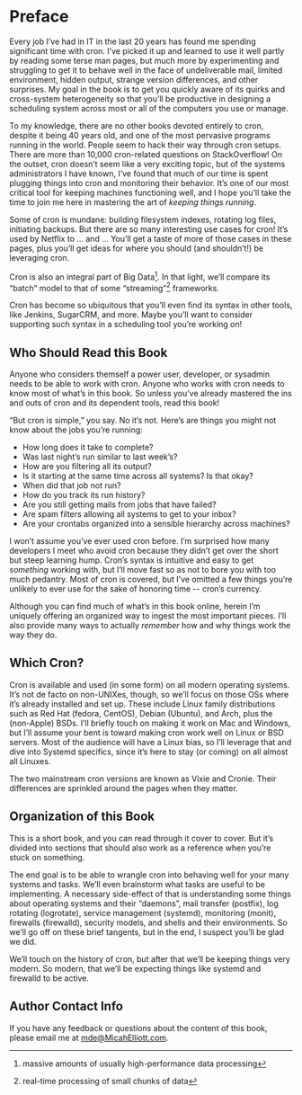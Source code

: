 # Preface

Every job I’ve had in IT in the last 20 years has found me spending
significant time with cron. I’ve picked it up and learned to use it well
partly by reading some terse man pages, but much more by experimenting and
struggling to get it to behave well in the face of undeliverable mail, limited
environment, hidden output, strange version differences, and other surprises.
My goal in the book is to get you quickly aware of its quirks and cross-system
heterogeneity so that you’ll be productive in designing a scheduling system
across most or all of the computers you use or manage.

To my knowledge, there are no other books devoted entirely to cron, despite it
being 40 years old, and one of the most pervasive programs running in the
world. People seem to hack their way through cron setups. There are more than
10,000 cron-related questions on StackOverflow! On the outset, cron doesn’t
seem like a very exciting topic, but of the systems administrators I have
known, I’ve found that much of our time is spent plugging things into cron and
monitoring their behavior. It’s one of our most critical tool for keeping
machines functioning well, and I hope you’ll take the time to join me here in
mastering the art of _keeping things running_.

Some of cron is mundane: building filesystem indexes, rotating log files,
initiating backups.
But there are so many interesting use cases for cron! It’s used by Netflix to
... and ... You’ll get a taste of more of those cases in these pages, plus
you’ll get ideas for where you should (and shouldn’t!) be leveraging cron.

Cron is also an integral part of Big Data[^bigdata]. In that light, we’ll
compare its “batch” model to that of some “streaming”[^streaming] frameworks.

Cron has become so ubiquitous that you’ll even find its syntax in other tools,
like Jenkins, SugarCRM, and more. Maybe you’ll want to consider supporting
such syntax in a scheduling tool you’re working on!

[^bigdata]: massive amounts of usually high-performance data processing

[^streaming]: real-time processing of small chunks of data


## Who Should Read this Book

Anyone who considers themself a power user, developer, or sysadmin needs to be
able to work with cron. Anyone who works with cron needs to know most of
what’s in this book. So unless you’ve already mastered the ins and outs of
cron and its dependent tools, read this book!

“But cron is simple,” you say. No it’s not. Here’s are things you might not
know about the jobs you’re running:

- How long does it take to complete?
- Was last night’s run similar to last week’s?
- How are you filtering all its output?
- Is it starting at the same time across all systems? Is that okay?
- When did that job not run?
- How do you track its run history?
- Are you still getting mails from jobs that have failed?
- Are spam filters allowing all systems to get to your inbox?
- Are your crontabs organized into a sensible hierarchy across machines?

I won’t assume you’ve ever used cron before. I’m surprised how many developers
I meet who avoid cron because they didn’t get over the short but steep
learning hump. Cron’s syntax is intuitive and easy to get _something_ working
with, but I’ll move fast so as not to bore you with too much pedantry. Most
of cron is covered, but I’ve omitted a few things you’re unlikely to ever use
for the sake of honoring time -- cron’s currency.

Although you can find much of what’s in this book online, herein I’m uniquely
offering an organized way to ingest the most important pieces. I’ll also
provide many ways to actually _remember_ how and why things work the way they
do.


## Which Cron?

Cron is available and used (in some form) on all modern operating systems.
It’s not de facto on non-UNIXes, though, so we’ll focus on those OSs where
it’s already installed and set up. These include Linux family distributions
such as Red Hat (fedora, CentOS), Debian (Ubuntu), and Arch, plus the
(non-Apple) BSDs. I’ll briefly touch on making it work on Mac and Windows, but
I’ll assume your bent is toward making cron work well on Linux or BSD servers.
Most of the audience will have a Linux bias, so I’ll leverage that and dive
into Systemd specifics, since it’s here to stay (or coming) on all almost all
Linuxes.

The two mainstream cron versions are known as Vixie and Cronie. Their
differences are sprinkled around the pages when they matter.


## Organization of this Book

This is a short book, and you can read through it cover to cover. But it’s
divided into sections that should also work as a reference when you’re stuck
on something.

The end goal is to be able to wrangle cron into behaving well for your many
systems and tasks. We’ll even brainstorm what tasks are useful to be
implementing. A necessary side-effect of that is understanding some things
about operating systems and their “daemons”, mail transfer (postfix), log
rotating (logrotate), service management (systemd), monitoring (monit),
firewalls (firewalld), security models, and shells and their
environments. So we’ll go off on these brief tangents, but in the end, I
suspect you’ll be glad we did.

We’ll touch on the history of cron, but after that we’ll be keeping things
very modern. So modern, that we’ll be expecting things like systemd and
firewalld to be active.


## Author Contact Info

If you have any feedback or questions about the content of this book, please
email me at <mde@MicahElliott.com>.

